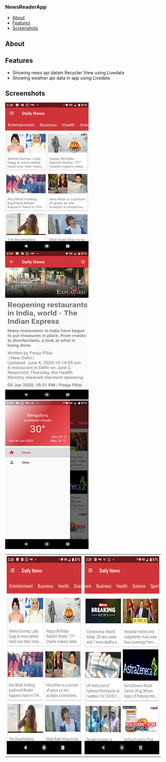 ### NewsReaderApp

* [About](#about)
* [Features](#features)
* [Screenshots](#screenshots)

## About

## Features

* Showing news api datain Recycler View using Livedata
* Showing weather api data in app using Livedata

## Screenshots

<img margin = 5px align="left" height = "480" width ="270" src="https://raw.githubusercontent.com/SapnaPanjabi/NewsReaderApp/master/screenshots/image1.png">
<img height = "480" width ="270" src="https://raw.githubusercontent.com/SapnaPanjabi/NewsReaderApp/master/screenshots/image3.png">
<img height = "480" width ="270" src="https://raw.githubusercontent.com/SapnaPanjabi/NewsReaderApp/master/screenshots/image5.png">

<table width=100%>
  <tr>
    <td width=50% style="margin: 20px; padding: 5px;"><img height = "640" width ="360" src="https://raw.githubusercontent.com/SapnaPanjabi/NewsReaderApp/master/screenshots/image1.png"></td>
    <td width = 50% style="margin: 20px; padding: 5px;"><img height = "640" width ="360" src="https://raw.githubusercontent.com/SapnaPanjabi/NewsReaderApp/master/screenshots/image2.png"></td>
  </tr>
 </table>
